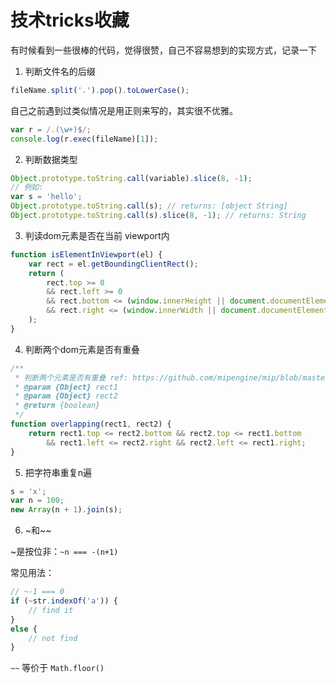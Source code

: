 # 技术tricks收藏

有时候看到一些很棒的代码，觉得很赞，自己不容易想到的实现方式，记录一下

1. 判断文件名的后缀

```js
fileName.split('.').pop().toLowerCase();
```

自己之前遇到过类似情况是用正则来写的，其实很不优雅。

```js
var r = /.(\w+)$/;
console.log(r.exec(fileName)[1]);
```

2. 判断数据类型

```js
Object.prototype.toString.call(variable).slice(8, -1);
// 例如:
var s = 'hello';
Object.prototype.toString.call(s); // returns: [object String]
Object.prototype.toString.call(s).slice(8, -1); // returns: String
```

3. 判读dom元素是否在当前 viewport内

```js
function isElementInViewport(el) {
    var rect = el.getBoundingClientRect();
    return (
        rect.top >= 0
        && rect.left >= 0
        && rect.bottom <= (window.innerHeight || document.documentElement.clientHeight)
        && rect.right <= (window.innerWidth || document.documentElement.clientWidth)
    );
}
```

4. 判断两个dom元素是否有重叠

```js
/**
 * 判断两个元素是否有重叠 ref: https://github.com/mipengine/mip/blob/master/src/dom/rect.js#L171-L174
 * @param {Object} rect1
 * @param {Object} rect2
 * @return {boolean}
 */
function overlapping(rect1, rect2) {
    return rect1.top <= rect2.bottom && rect2.top <= rect1.bottom
        && rect1.left <= rect2.right && rect2.left <= rect1.right;
}
```

5. 把字符串重复n遍

```js
s = 'x';
var n = 100;
new Array(n + 1).join(s);
```

6. ~和~~

~是按位非：`~n === -(n+1)`

常见用法：

```js
// ~-1 === 0
if (~str.indexOf('a')) {
    // find it
}
else {
    // not find
}
```

`~~` 等价于 `Math.floor()`
